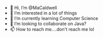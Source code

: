 - 👋 Hi, I’m @MaCaldwell
- 👀 I’m interested in a lot of things 
- 🌱 I’m currently learning Computer Science
- 💞️ I’m looking to collaborate on Java?
- 📫 How to reach me....don't reach me lol

<!---
MaCaldwell/MaCaldwell is a ✨ special ✨ repository because its `README.md` (this file) appears on your GitHub profile.
You can click the Preview link to take a look at your changes.
--->

